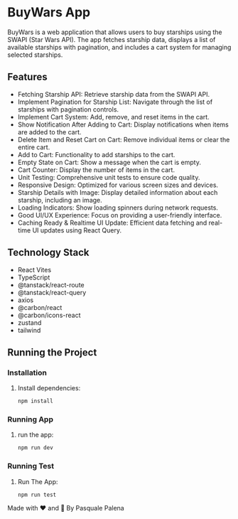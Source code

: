 # BuyWars App

BuyWars is a web application that allows users to buy starships using the SWAPI (Star Wars API). The app fetches starship data, displays a list of available starships with pagination, and includes a cart system for managing selected starships.

## Features

- Fetching Starship API: Retrieve starship data from the SWAPI API.
- Implement Pagination for Starship List: Navigate through the list of starships with pagination controls.
- Implement Cart System: Add, remove, and reset items in the cart.
- Show Notification After Adding to Cart: Display notifications when items are added to the cart.
- Delete Item and Reset Cart on Cart: Remove individual items or clear the entire cart.
- Add to Cart: Functionality to add starships to the cart.
- Empty State on Cart: Show a message when the cart is empty.
- Cart Counter: Display the number of items in the cart.
- Unit Testing: Comprehensive unit tests to ensure code quality.
- Responsive Design: Optimized for various screen sizes and devices.
- Starship Details with Image: Display detailed information about each starship, including an image.
- Loading Indicators: Show loading spinners during network requests.
- Good UI/UX Experience: Focus on providing a user-friendly interface.
- Caching Ready & Realtime UI Update: Efficient data fetching and real-time UI updates using React Query.

## Technology Stack

- React Vites
- TypeScript
- @tanstack/react-route
- @tanstack/react-query
- axios
- @carbon/react
- @carbon/icons-react
- zustand
- tailwind

## Running the Project

### Installation

1. Install dependencies:
    ```sh
    npm install
    ```

### Running App

1. run the app:
    ```sh
    npm run dev
    ```

### Running Test

1. Run The App:
    ```sh
    npm run test
    ```

Made with ❤️ and 🎵 By Pasquale Palena
